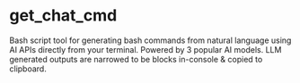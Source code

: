 # get_chat_cmd
Bash script tool for generating bash commands from natural language using AI APIs directly from your terminal. Powered by 3 popular AI models. LLM generated outputs are narrowed to be blocks in-console &amp; copied to clipboard.

